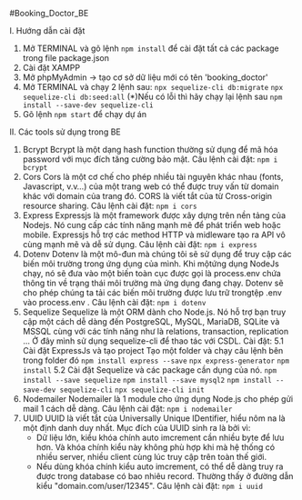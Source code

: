 ﻿#Booking_Doctor_BE
 
I. Hướng dẫn cài đặt
1. Mở TERMINAL và gõ lệnh `npm install` để cài đặt tất cả các package trong file package.json
2. Cài đặt XAMPP
3. Mở phpMyAdmin -> tạo cơ sở dữ liệu mới có tên 'booking_doctor'
4. Mở TERMINAL và chạy 2 lệnh sau:
    `npx sequelize-cli db:migrate`
    `npx sequelize-cli db:seed:all`
    (*)Nếu có lỗi thì hãy chạy lại lệnh sau `npm install --save-dev sequelize-cli`
5. Gõ lệnh `npm start` để chạy dự án

II. Các tools sử dụng trong BE
1. Bcrypt
    Bcrypt là một dạng hash function thường sử dụng để mã hóa password với mục đích tăng cường bảo mật.
    Câu lệnh cài đặt: `npm i bcrypt`
2. Cors
    Cors là một cơ chế cho phép nhiều tài nguyên khác nhau (fonts, Javascript, v.v…) của một trang web có thể được truy vấn từ domain khác với domain của trang đó. CORS là viết tắt của từ Cross-origin resource sharing.
    Câu lệnh cài đặt: `npm i cors`
3. Express
    Expressjs là một framework được xây dựng trên nền tảng của Nodejs. Nó cung cấp các tính năng mạnh mẽ để phát triển web hoặc mobile. Expressjs hỗ trợ các method HTTP và midleware tạo ra API vô cùng mạnh mẽ và dễ sử dụng.
    Câu lệnh cài đặt: `npm i express`
4. Dotenv
    Dotenv là một mô-đun mà chúng tôi sẽ sử dụng để truy cập các biến môi trường trong ứng dụng của mình. Khi mộtứng dụng NodeJs chạy, nó sẽ đưa vào một biến toàn cục được gọi là process.env chứa thông tin về trạng thái môi trường mà ứng dụng đang chạy. Dotenv sẽ cho phép chúng ta tải các biến môi trường được lưu trữ trongtệp .env vào process.env .
    Câu lệnh cài đặt: `npm i dotenv`
5. Sequelize
    Sequelize là một ORM dành cho Node.js. Nó hỗ trợ bạn truy cập một cách dễ dàng đến PostgreSQL, MySQL, MariaDB, SQLite và MSSQL cùng với các tính năng như là relations, transaction, replication ...
    Ở đây mình sử dụng sequelize-cli để thao tác với CSDL.
    Cài đặt:
        5.1 Cài đặt ExpressJs và tạo project
        Tạo một folder và chạy câu lệnh bên trong folder đó
        `npm install express --save`
        `npx express-generator`
        `npm install`
        5.2 Cài đặt Sequelize và các package cần dụng của nó.
        `npm install --save sequelize`
        `npm install --save mysql2`
        `npm install --save-dev sequelize-cli`
        `npx sequelize-cli init`
6. Nodemailer
    Nodemailer là 1 module cho ứng dụng Node.js cho phép gửi mail 1 cách dễ dàng.
    Câu lệnh cài đặt: `npm i nodemailer`
7. UUID
    UUID là viết tắt của Universally Unique IDentifier, hiểu nôm na là một định danh duy nhất. Mục đích của UUID sinh ra là bởi vì:
    - Dữ liệu lớn, kiểu khóa chính auto imcrement cần nhiều byte để lưu hơn. Và khóa chính kiểu này không phù hợp khi mà hệ thống có nhiều server, nhiều client cùng lúc truy cập trên toàn thế giới.
    - Nếu dùng khóa chính kiểu auto imcrement, có thể dễ dàng truy ra được trong database có bao nhiêu record. Thường thấy ở đường dẫn kiểu "domain.com/user/12345".
    Câu lệnh cài đặt: `npm i uuid`


